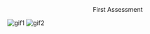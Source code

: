 <!-- <div align='center'>

React-Native Debugging Assignment

</div>
Question: Create a new Screen 

Add a button FETCH Data
On click present a loader and make an API call 
List the data on the same screen, existing button and loader should be removed

Solution: FetchData.js

![fetchdata1](./src/assets/fetchdata1.png)
![fetchdata2](./src/assets/fetchdata2.png)
![fetchdata3](./src/assets/fetchdata3.png)
![fetchdata4](./src/assets/fetchdata4.png) -->

<Div align="center"> First Assessment </Div>

![gif1](./src/assets/gif1.gif)
![gif2](./src/assets/gif2.gif)
